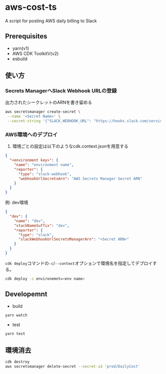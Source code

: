 # aws-cost-ts

A script for posting AWS daily billing to Slack

## Prerequisites

- yarn(v1)
- AWS CDK ToolkitV(v2)
- esbuild

## 使い方

### Secrets ManagerへSlack Webhook URLの登録

出力されたシークレットのARNを書き留める

```sh
aws secretsmanager create-secret \
 --name '<Secret Name>' \
 --secret-string '{"SLACK_WEBHOOK_URL": "https://hooks.slack.com/services/XXXXXXXXX/XXXXXXXXX/XXXXXXXXXXXXXXXXXX"}'
```

### AWS環境へのデプロイ

1. 環境ごとの設定は以下のようなcdk.context.jsonを用意する

```json
{
  "<environment key>": {
    "name": "environment name",
    "reporter": {
      "type": "slack-webhook",
      "webhookUrlSecretsArn": "AWS Secrets Manager Secret ARN"
    }
  }
}

```

例: dev環境

```json
{
  "dev": {
    "name": "dev",
    "stackNameSuffix": "dev",
    "reporter": {
      "type": "slack",
      "slackWebhookUrlSecretsManagerArn": "<Secret ARN>"
    }
  }
}
```

`cdk deploy`コマンドの`-c`/`--context`オプションで環境名を指定してデプロイする。

```sh
cdk deploy -c environemnt=<env name>
```

## Developemnt

- build

```sh
yarn watch
```

- test

```sh
yarn test
```

## 環境消去

```sh
cdk destroy
aws secretsmanager delete-secret --secret-id 'prod/DailyCost'
```

